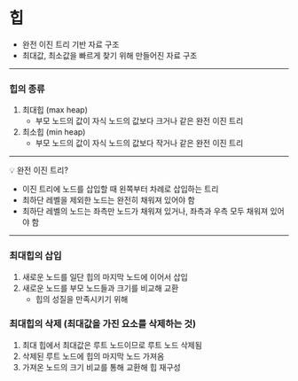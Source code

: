 # 힙
- 완전 이진 트리 기반 자료 구조
- 최대값, 최소값을 빠르게 찾기 위해 만들어진 자료 구조
---

### 힙의 종류
1. 최대힙 (max heap)
    - 부모 노드의 값이 자식 노드의 값보다 크거나 같은 완전 이진 트리
2. 최소힙 (min heap)
    - 부모 노드의 값이 자식 노드의 값보다 작거나 같은 완전 이진 트리 

---
💡 완전 이진 트리?
- 이진 트리에 노드를 삽입할 때 왼쪽부터 차례로 삽입하는 트리
- 최하단 레벨을 제외한 노드는 완전히 채워져 있어야 함
- 최하단 레벨의 노드는 좌측만 노드가 채워져 있거나, 좌측과 우측 모두 채워져 있어야 함

---

### 최대힙의 삽입
1. 새로운 노드를 일단 힙의 마지막 노드에 이어서 삽입
2. 새로운 노드를 부모 노드들과 크기를 비교해 교환 
    - 힙의 성질을 만족시키기 위해

### 최대힙의 삭제 (최대값을 가진 요소를 삭제하는 것)
1. 최대 힙에서 최대값은 루트 노드이므로 루트 노드 삭제됨
2. 삭제된 루트 노드에 힙의 마지막 노드 가져옴
3. 가져온 노드의 크기 비교를 통해 교환해 힙 재구성